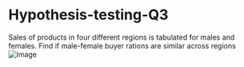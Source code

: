 # Hypothesis-testing-Q3
Sales of products in four different regions is tabulated for males and females. Find if male-female buyer rations are similar across regions
![image](https://user-images.githubusercontent.com/106705739/173399504-673444a1-4d0e-489c-8edb-bc8bfe7a1183.png)
